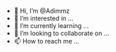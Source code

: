 - 👋 Hi, I’m @Adimmz
- 👀 I’m interested in ...
- 🌱 I’m currently learning ...
- 💞️ I’m looking to collaborate on ...
- 📫 How to reach me ...

<!---
Adimmz/Adimmz is a ✨ special ✨ repository because its `README.md` (this file) appears on your GitHub profile.
You can click the Preview link to take a look at your changes.
--->
